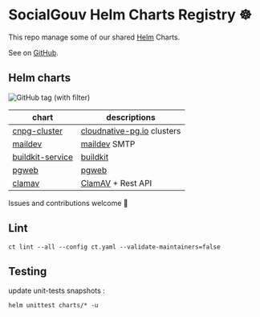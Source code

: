 # SocialGouv Helm Charts Registry ☸️

This repo manage some of our shared [Helm](https://helm.sh) Charts.

See on [GitHub](https://github.com/SocialGouv/helm-charts).

## Helm charts

![GitHub tag (with filter)](https://img.shields.io/github/v/tag/socialgouv/helm-charts)

| chart                                         | descriptions                                            |
| --------------------------------------------- | ------------------------------------------------------- |
| [cnpg-cluster](./charts/cnpg-cluster)         | [cloudnative-pg.io](https://cloudnative-pg.io) clusters |
| [maildev](./charts/maildev)                   | [maildev](https://github.com/maildev/maildev) SMTP      |
| [buildkit-service](./charts/buildkit-service) | [buildkit](https://github.com/moby/buildkit)            |
| [pgweb](./charts/pgweb)                       | [pgweb](https://hub.docker.com/r/sosedoff/pgweb)        |
| [clamav](./charts/clamav)                     | [ClamAV](https://www.clamav.net/) + Rest API            |

Issues and contributions welcome 🤗

## Lint

```
ct lint --all --config ct.yaml --validate-maintainers=false
```

## Testing

update unit-tests snapshots :

```
helm unittest charts/* -u
```
